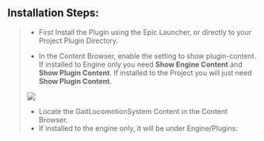 ## Installation Steps:
> - First Install the Plugin using the Epic Launcher, or directly to your Project Plugin Directory.
>
>
> - In the Content Browser, enable the setting to show plugin-content. If installed to Engine only you need **Show Engine Content** and **Show Plugin Content**. If installed to the Project you will just need **Show Plugin Content**.
> 
> ![](../assets/images/browser-settings.png)
> 
> - Locate the GaitLocomotionSystem Content in the Content Browser. 
> - If installed to the engine only, it will be under Engine/Plugins:
>
